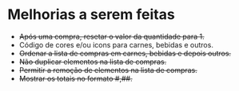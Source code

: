 # Melhorias a serem feitas

* ~~Após uma compra, resetar o valor da quantidade para 1.~~
* Código de cores e/ou icons para carnes, bebidas e outros.
* ~~Ordenar a lista de compras em carnes, bebidas e depois outros.~~
* ~~Não duplicar elementos na lista de compras.~~
* ~~Permitir a remoção de elementos na lista de compras.~~
* ~~Mostrar os totais no formato #,##.~~
